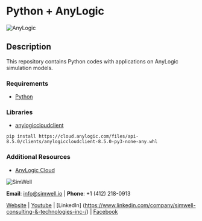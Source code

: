 # Python + AnyLogic

![AnyLogic](https://upload.wikimedia.org/wikipedia/en/thumb/1/11/AnyLogic_7_vector_logo.svg/1200px-AnyLogic_7_vector_logo.svg.png)

## Description
This repository contains Python codes with applications on AnyLogic simulation models.

### Requirements
* [Python](https://www.python.org)

### Libraries
* [anylogiccloudclient](https://cloud.anylogic.com/files/api-8.5.0/docs/index.html#1-overview)

`pip install https://cloud.anylogic.com/files/api-8.5.0/clients/anylogiccloudclient-8.5.0-py3-none-any.whl`

### Additional Resources
* [AnyLogic Cloud](https://cloud.anylogic.com/models?public=true)

![SimWell](https://cdn.statically.io/img/www.simwell.io/wp-content/uploads/2020/06/Simwell-Logo-Small.png?w=200&quality=100&f=auto)


**Email**: info@simwell.io | **Phone**: +1 (412) 218-0913

[Website](https://www.simwell.io/en/) | [Youtube](https://www.youtube.com/c/SimwellConsultingTechnologies/videos) | [LinkedIn]
(https://www.linkedin.com/company/simwell-consulting-&-technologies-inc-/) | [Facebook](https://www.facebook.com/simwellConsultingTechnologies/)
